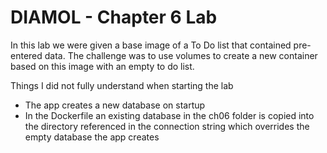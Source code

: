 # DIAMOL - Chapter 6 Lab
In this lab we were given a base image of a To Do list that contained pre-entered data. The challenge was to use volumes to create a new container based on this image with an empty to do list.

Things I did not fully understand when starting the lab
- The app creates a new database on startup
- In the Dockerfile an existing database in the ch06 folder is copied into the directory referenced in the connection string which overrides the empty database the app creates
